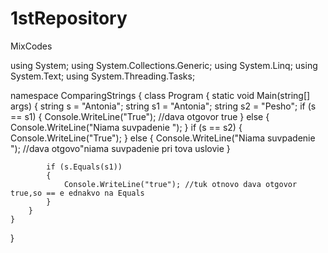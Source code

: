 # 1stRepository
MixCodes

using System;
using System.Collections.Generic;
using System.Linq;
using System.Text;
using System.Threading.Tasks;

namespace ComparingStrings
{
    class Program
    {
        static void Main(string[] args)
        {
            string s = "Antonia";
            string s1 = "Antonia";
            string s2 = "Pesho";
            if (s == s1)
            {
                Console.WriteLine("True");  //dava otgovor true
            }
            else
            {
                Console.WriteLine("Niama suvpadenie ");
            }
            if (s == s2)
            {
                Console.WriteLine("True"); 
            }
            else
            {
                Console.WriteLine("Niama suvpadenie "); //dava otgovo"niama suvpadenie pri tova uslovie
            }

            if (s.Equals(s1))
            {
                Console.WriteLine("true"); //tuk otnovo dava otgovor true,so == e ednakvo na Equals
            } 
        }
    }
}
